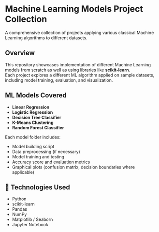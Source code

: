 # Machine Learning Models Project Collection

A comprehensive collection of projects applying various classical Machine Learning algorithms to different datasets.

## Overview

This repository showcases implementation of different Machine Learning models from scratch as well as using libraries like **scikit-learn**.  
Each project explores a different ML algorithm applied on sample datasets, including model training, evaluation, and visualization.


## ML Models Covered

- **Linear Regression**
- **Logistic Regression** 
- **Decision Tree Classifier**
- **K-Means Clustering**
- **Random Forest Classifier**

Each model folder includes:
- Model building script
- Data preprocessing (if necessary)
- Model training and testing
- Accuracy score and evaluation metrics
- Graphical plots (confusion matrix, decision boundaries where applicable)


## 🧠 Technologies Used
- Python
- scikit-learn
- Pandas
- NumPy
- Matplotlib / Seaborn
- Jupyter Notebook


